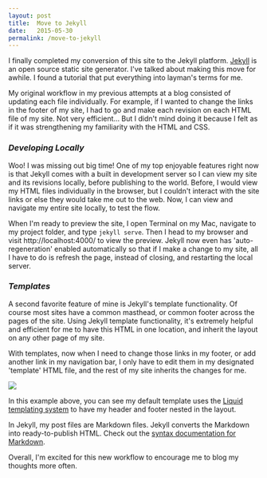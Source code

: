 ```yaml
---
layout: post
title:  Move to Jekyll
date:   2015-05-30
permalink: /move-to-jekyll
---
```


I finally completed my conversion of this site to the Jekyll platform. [Jekyll](http://jekyllrb.com/) is an open source static site generator. I've talked about making this move for awhile. I found a tutorial that put everything into layman's terms for me. 

My original workflow in my previous attempts at a blog consisted of updating each file individually. For example, if I wanted to change the links in the footer of my site, I had to go and make each revision on each HTML file of my site. Not very efficient... But I didn't mind doing it because I felt as if it was strengthening my familiarity with the HTML and CSS. 

### <i>Developing Locally</i>
Woo! I was missing out big time! One of my top enjoyable features right now is that Jekyll comes with a built in development server so I can view my site and its revisions locally, before publishing to the world. Before, I would view my HTML files individually in the browser, but I couldn't interact with the site links or else they would take me out to the web. Now, I can view and navigate my entire site locally, to test the flow. 

When I'm ready to preview the site, I open Terminal on my Mac, navigate to my project folder, and type <code>jekyll serve</code>. Then I head to my browser and visit http://localhost:4000/ to view the preview. Jekyll now even has 'auto-regeneration' enabled automatically so that if I make a change to my site, all I have to do is refresh the page, instead of closing, and restarting the local server. 

### <i>Templates</i>
A second favorite feature of mine is Jekyll's template functionality. Of course most sites have a common masthead, or common footer across the pages of the site. Using Jekyll template functionality, it's extremely helpful and efficient for me to have this HTML in one location, and inherit the layout on any other page of my site. 

With templates, now when I need to change those links in my footer, or add another link in my navigation bar, I only have to edit them in my designated 'template' HTML file, and the rest of my site inherits the changes for me. 

<img class="img" style="max-width: 450px;" src="{{site.baseurl}}/img/layout.png">

In this example above, you can see my default template uses the [Liquid templating system](https://github.com/Shopify/liquid/wiki) to have my header and footer nested in the layout. 

In Jekyll, my post files are Markdown files. Jekyll converts the Markdown into ready-to-publish HTML. Check out the [syntax documentation for Markdown](http://daringfireball.net/projects/markdown/). 

Overall, I'm excited for this new workflow to encourage me to blog my thoughts more often. 